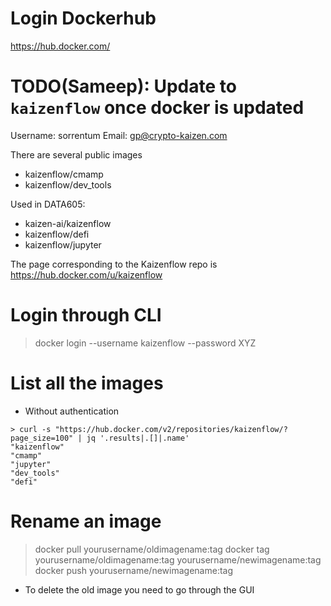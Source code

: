 # Login Dockerhub

https://hub.docker.com/

# TODO(Sameep): Update to `kaizenflow` once docker is updated
Username: sorrentum
Email: gp@crypto-kaizen.com

There are several public images

- kaizenflow/cmamp
- kaizenflow/dev_tools

Used in DATA605:
- kaizen-ai/kaizenflow
- kaizenflow/defi
- kaizenflow/jupyter

The page corresponding to the Kaizenflow repo is
https://hub.docker.com/u/kaizenflow

# Login through CLI

> docker login --username kaizenflow --password XYZ

# List all the images

- Without authentication
```
> curl -s "https://hub.docker.com/v2/repositories/kaizenflow/?page_size=100" | jq '.results|.[]|.name'
"kaizenflow"
"cmamp"
"jupyter"
"dev_tools"
"defi"
```

# Rename an image

> docker pull yourusername/oldimagename:tag
> docker tag yourusername/oldimagename:tag yourusername/newimagename:tag
> docker push yourusername/newimagename:tag

- To delete the old image you need to go through the GUI
